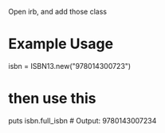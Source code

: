 Open irb, and add those class
# Example Usage
isbn = ISBN13.new("978014300723")
# then use this
puts isbn.full_isbn # Output: 9780143007234
